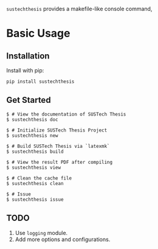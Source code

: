 `sustechthesis` provides a makefile-like console command, 

# Basic Usage
## Installation
Install with pip:
```shell
pip install sustechthesis
```

## Get Started
```Shell
$ # View the documentation of SUSTech Thesis
$ sustechthesis doc

$ # Initialize SUSTech Thesis Project
$ sustechthesis new

$ # Build SUSTech Thesis via `latexmk`
$ sustechthesis build

$ # View the result PDF after compiling
$ sustechthesis view

$ # Clean the cache file
$ sustechthesis clean

$ # Issue
$ sustechthesis issue
```

## TODO
1. Use `logging` module.
2. Add more options and configurations.
